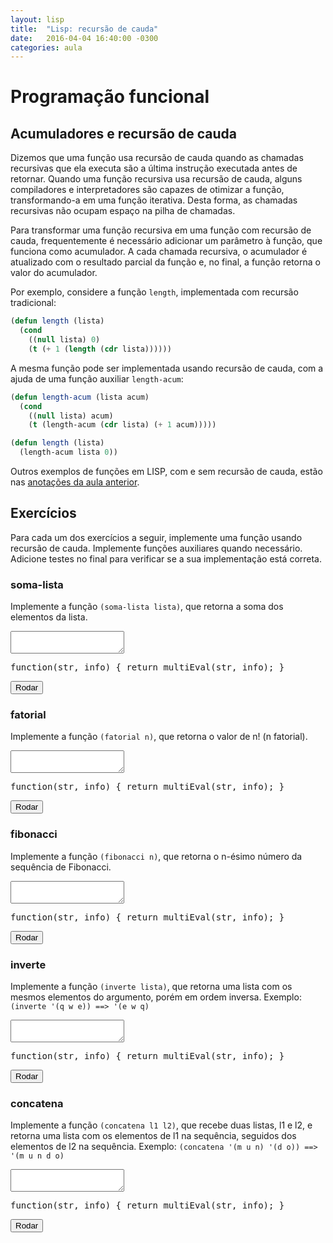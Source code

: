 ```yaml
---
layout: lisp
title:  "Lisp: recursão de cauda"
date:   2016-04-04 16:40:00 -0300
categories: aula
---
```


<script type="text/javascript">
    window.apostila = "lisp-recursao";
    simplesEval = simplesEvalLisp;
    multiEval = multiEvalLisp;
    window.codeMirrorLanguage = "commonlisp";
</script>

# Programação funcional

## Acumuladores e recursão de cauda

Dizemos que uma função usa recursão de cauda quando as chamadas recursivas que ela executa são a última instrução executada antes de retornar. Quando uma função recursiva usa recursão de cauda, alguns compiladores e interpretadores são capazes de otimizar a função, transformando-a em uma função iterativa. Desta forma, as chamadas recursivas não ocupam espaço na pilha de chamadas.

Para transformar uma função recursiva em uma função com recursão de cauda, frequentemente é necessário adicionar um parâmetro à função, que funciona como acumulador. A cada chamada recursiva, o acumulador é atualizado com o resultado parcial da função e, no final, a função retorna o valor do acumulador.

Por exemplo, considere a função `length`, implementada com recursão tradicional:

```lisp
(defun length (lista)
  (cond
    ((null lista) 0)
    (t (+ 1 (length (cdr lista))))))
```

A mesma função pode ser implementada usando recursão de cauda, com a ajuda de uma função auxiliar `length-acum`:

```lisp
(defun length-acum (lista acum)
  (cond
    ((null lista) acum)
    (t (length-acum (cdr lista) (+ 1 acum)))))

(defun length (lista)
  (length-acum lista 0))
```

Outros exemplos de funções em LISP, com e sem recursão de cauda, estão nas [anotações da aula anterior](lisp-respostas).

## Exercícios

Para cada um dos exercícios a seguir, implemente uma função usando recursão de cauda. Implemente funções auxiliares quando necessário. Adicione testes no final para verificar se a sua implementação está correta.

### soma-lista

Implemente a função `(soma-lista lista)`, que retorna a soma dos elementos da lista.

<div class="lesson">
<textarea class="code">
</textarea>
<div class="output"></div>
<div class="output"></div>
<pre class="verifier">function(str, info) { return multiEval(str, info); }</pre>
<button class="go">Rodar</button>
</div>

### fatorial

Implemente a função `(fatorial n)`, que retorna o valor de n! (n fatorial).

<div class="lesson">
<textarea class="code">
</textarea>
<div class="output"></div>
<div class="output"></div>
<pre class="verifier">function(str, info) { return multiEval(str, info); }</pre>
<button class="go">Rodar</button>
</div>

### fibonacci

Implemente a função `(fibonacci n)`, que retorna o n-ésimo número da sequência de Fibonacci.

<div class="lesson">
<textarea class="code">
</textarea>
<div class="output"></div>
<div class="output"></div>
<pre class="verifier">function(str, info) { return multiEval(str, info); }</pre>
<button class="go">Rodar</button>
</div>

### inverte

Implemente a função `(inverte lista)`, que retorna uma lista com os mesmos elementos do argumento, porém em ordem inversa. Exemplo: `(inverte '(q w e)) ==> '(e w q)`

<div class="lesson">
<textarea class="code">
</textarea>
<div class="output"></div>
<div class="output"></div>
<pre class="verifier">function(str, info) { return multiEval(str, info); }</pre>
<button class="go">Rodar</button>
</div>

### concatena

Implemente a função `(concatena l1 l2)`, que recebe duas listas, l1 e l2, e retorna uma lista com os elementos de l1 na sequência, seguidos dos elementos de l2 na sequência. Exemplo: `(concatena '(m u n) '(d o)) ==> '(m u n d o)`

<div class="lesson">
<textarea class="code">
</textarea>
<div class="output"></div>
<div class="output"></div>
<pre class="verifier">function(str, info) { return multiEval(str, info); }</pre>
<button class="go">Rodar</button>
</div>
